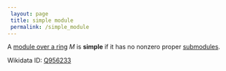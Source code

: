 ```yaml
---
 layout: page
 title: simple module
 permalink: /simple_module
---
```

A [module over a ring](https://defsmath.github.io/DefsMath/module_over_a_ring) $M$ is **simple** if it has no nonzero proper [submodules](https://defsmath.github.io/DefsMath/submodule).

Wikidata ID: [Q956233](https://www.wikidata.org/wiki/Q956233)